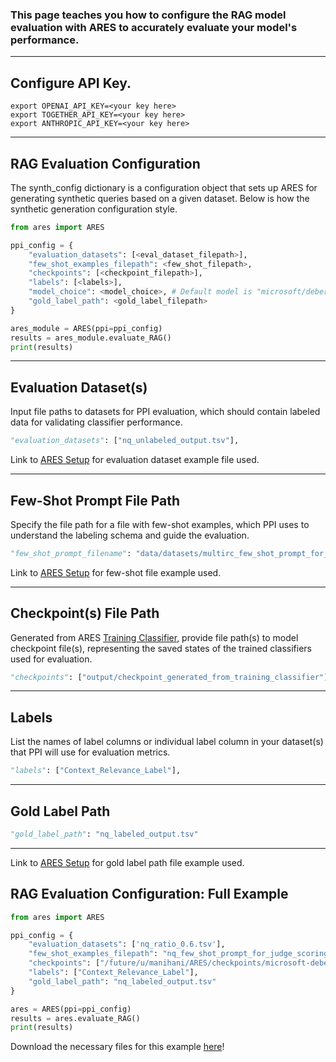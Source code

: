 <h3>This page teaches you how to configure the RAG model evaluation with ARES to accurately evaluate your model's performance.</h3>

<hr>

## Configure API Key. 

```
export OPENAI_API_KEY=<your key here>
export TOGETHER_API_KEY=<your key here>
export ANTHROPIC_API_KEY=<your key here>
```

<hr>

## RAG Evaluation Configuration

The synth_config dictionary is a configuration object that sets up ARES for generating synthetic queries based on a given dataset. Below is how the synthetic generation configuration style.

```python 
from ares import ARES

ppi_config = { 
    "evaluation_datasets": [<eval_dataset_filepath>],
    "few_shot_examples_filepath": <few_shot_filepath>,
    "checkpoints": [<checkpoint_filepath>],
    "labels": [<labels>], 
    "model_choice": <model_choice>, # Default model is "microsoft/deberta-v3-large"
    "gold_label_path": <gold_label_filepath>
}

ares_module = ARES(ppi=ppi_config)
results = ares_module.evaluate_RAG()
print(results)
```

<hr>

## Evaluation Dataset(s)

Input file paths to datasets for PPI evaluation, which should contain labeled data for validating classifier performance.

```python
"evaluation_datasets": ["nq_unlabeled_output.tsv"],
```

Link to [ARES Setup](setup.md) for evaluation dataset example file used. 

<hr>

## Few-Shot Prompt File Path

Specify the file path for a file with few-shot examples, which PPI uses to understand the labeling schema and guide the evaluation.

```python
"few_shot_prompt_filename": "data/datasets/multirc_few_shot_prompt_for_synthetic_query_generation_v1.tsv",
```

Link to [ARES Setup](setup.md) for few-shot file example used. 

<hr>

## Checkpoint(s) File Path

Generated from ARES [Training Classifier](training_classifier.md), provide file path(s) to model checkpoint file(s), representing the saved states of the trained classifiers used for evaluation.

```python
"checkpoints": ["output/checkpoint_generated_from_training_classifier"],
```

<hr>


## Labels

List the names of label columns or individual label column in your dataset(s) that PPI will use for evaluation metrics.

```python
"labels": ["Context_Relevance_Label"], 
```

<hr>


## Gold Label Path

```python
"gold_label_path": "nq_labeled_output.tsv"
```

<hr>


Link to [ARES Setup](setup.md) for gold label path file example used. 


## RAG Evaluation Configuration: Full Example

```python
from ares import ARES

ppi_config = { 
    "evaluation_datasets": ['nq_ratio_0.6.tsv'], 
    "few_shot_examples_filepath": "nq_few_shot_prompt_for_judge_scoring.tsv",
    "checkpoints": ["/future/u/manihani/ARES/checkpoints/microsoft-deberta-v3-large/Context_Relevance_Label_joint_datasets_2024-04-30_01:01:01.pt"], 
    "labels": ["Context_Relevance_Label"], 
    "gold_label_path": "nq_labeled_output.tsv"
}

ares = ARES(ppi=ppi_config)
results = ares.evaluate_RAG()
print(results)

```

Download the necessary files for this example [here](setup.md)!

